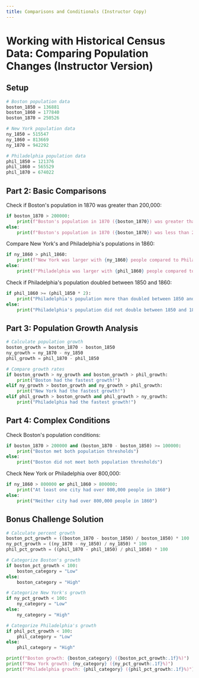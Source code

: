 ```yaml
---
title: Comparisons and Conditionals (Instructor Copy)
---
```


# Working with Historical Census Data: Comparing Population Changes (Instructor Version)

## Setup

```python
# Boston population data
boston_1850 = 136881
boston_1860 = 177840
boston_1870 = 250526

# New York population data
ny_1850 = 515547
ny_1860 = 813669
ny_1870 = 942292

# Philadelphia population data
phil_1850 = 121376
phil_1860 = 565529
phil_1870 = 674022
```

## Part 2: Basic Comparisons

Check if Boston's population in 1870 was greater than 200,000:

```python
if boston_1870 > 200000:
    print(f"Boston's population in 1870 ({boston_1870}) was greater than 200,000")
else:
    print(f"Boston's population in 1870 ({boston_1870}) was less than 200,000")
```

Compare New York's and Philadelphia's populations in 1860:

```python
if ny_1860 > phil_1860:
    print(f"New York was larger with {ny_1860} people compared to Philadelphia's {phil_1860}")
else:
    print(f"Philadelphia was larger with {phil_1860} people compared to New York's {ny_1860}")
```

Check if Philadelphia's population doubled between 1850 and 1860:

```python
if phil_1860 >= (phil_1850 * 2):
    print("Philadelphia's population more than doubled between 1850 and 1860")
else:
    print("Philadelphia's population did not double between 1850 and 1860")
```

## Part 3: Population Growth Analysis

```python
# Calculate population growth
boston_growth = boston_1870 - boston_1850
ny_growth = ny_1870 - ny_1850
phil_growth = phil_1870 - phil_1850

# Compare growth rates
if boston_growth > ny_growth and boston_growth > phil_growth:
    print("Boston had the fastest growth!")
elif ny_growth > boston_growth and ny_growth > phil_growth:
    print("New York had the fastest growth!")
elif phil_growth > boston_growth and phil_growth > ny_growth:
    print("Philadelphia had the fastest growth!")
```

## Part 4: Complex Conditions

Check Boston's population conditions:

```python
if boston_1870 > 200000 and (boston_1870 - boston_1850) >= 100000:
    print("Boston met both population thresholds")
else:
    print("Boston did not meet both population thresholds")
```

Check New York or Philadelphia over 800,000:

```python
if ny_1860 > 800000 or phil_1860 > 800000:
    print("At least one city had over 800,000 people in 1860")
else:
    print("Neither city had over 800,000 people in 1860")
```

## Bonus Challenge Solution

```python
# Calculate percent growth
boston_pct_growth = ((boston_1870 - boston_1850) / boston_1850) * 100
ny_pct_growth = ((ny_1870 - ny_1850) / ny_1850) * 100
phil_pct_growth = ((phil_1870 - phil_1850) / phil_1850) * 100

# Categorize Boston's growth
if boston_pct_growth < 100:
    boston_category = "Low"
else:
    boston_category = "High"

# Categorize New York's growth
if ny_pct_growth < 100:
    ny_category = "Low"
else:
    ny_category = "High"

# Categorize Philadelphia's growth
if phil_pct_growth < 100:
    phil_category = "Low"
else:
    phil_category = "High"

print(f"Boston growth: {boston_category} ({boston_pct_growth:.1f}%)")
print(f"New York growth: {ny_category} ({ny_pct_growth:.1f}%)")
print(f"Philadelphia growth: {phil_category} ({phil_pct_growth:.1f}%)")
```
